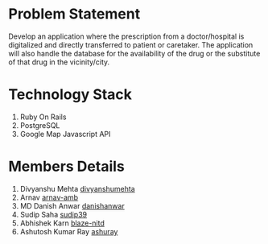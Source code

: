 # Problem Statement

Develop an application where the prescription from a doctor/hospital is digitalized and directly transferred to patient or caretaker. The application will also handle the database for the availability of the drug or the substitute of that drug in the vicinity/city.

# Technology Stack

1. Ruby On Rails
2. PostgreSQL
3. Google Map Javascript API

# Members Details

1. Divyanshu Mehta [divyanshumehta](https://github.com/divyanshumehta)
2. Arnav [arnav-amb](https://github.com/arnav-amb)
3. MD Danish Anwar [danishanwar](https://github.com/danishanwar)
4. Sudip Saha [sudip39](https://github.com/sudip39)
5. Abhishek Karn [blaze-nitd](https://github.com/blaze-nitd)
6. Ashutosh Kumar Ray [ashuray](https://github.com/ashuray)